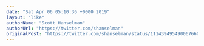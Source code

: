 ```yaml
---
date: "Sat Apr 06 05:10:36 +0000 2019"
layout: "like"
authorName: "Scott Hanselman"
authorUrl: "https://twitter.com/shanselman"
originalPost: "https://twitter.com/shanselman/status/1114394954900676609"
---
```

